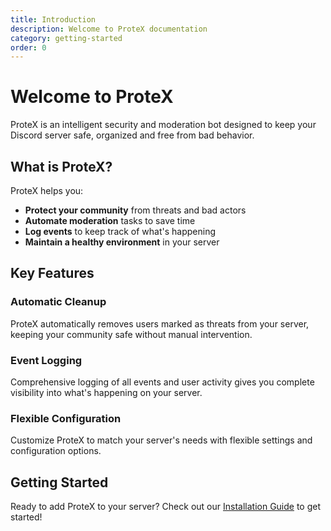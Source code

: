 ```yaml
---
title: Introduction
description: Welcome to ProteX documentation
category: getting-started
order: 0
---
```


# Welcome to ProteX

ProteX is an intelligent security and moderation bot designed to keep your Discord server safe, organized and free from bad behavior.

## What is ProteX?

ProteX helps you:

- **Protect your community** from threats and bad actors
- **Automate moderation** tasks to save time
- **Log events** to keep track of what's happening
- **Maintain a healthy environment** in your server

## Key Features

### Automatic Cleanup
ProteX automatically removes users marked as threats from your server, keeping your community safe without manual intervention.

### Event Logging
Comprehensive logging of all events and user activity gives you complete visibility into what's happening on your server.

### Flexible Configuration
Customize ProteX to match your server's needs with flexible settings and configuration options.

## Getting Started

Ready to add ProteX to your server? Check out our [Installation Guide](/docs/getting-started/installation) to get started!